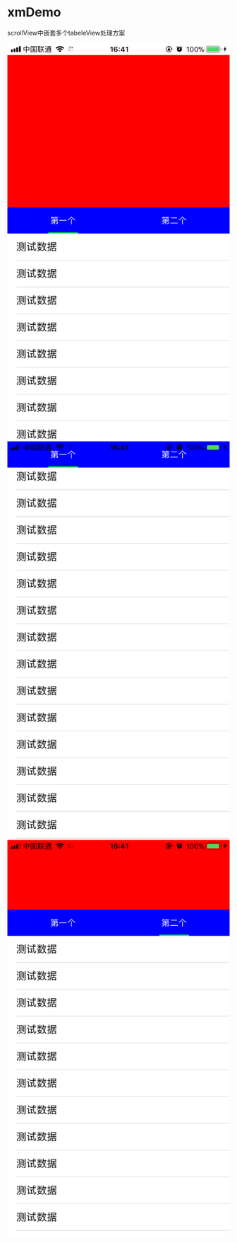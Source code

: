 # xmDemo
scrollView中嵌套多个tabeleView处理方案

![Image](https://github.com/qqcc1388/xmDemo/blob/master/resource/IMG_3701.PNG)![Image](https://github.com/qqcc1388/xmDemo/blob/master/resource/IMG_3702.PNG)![Image](https://github.com/qqcc1388/xmDemo/blob/master/resource/IMG_3703.PNG)